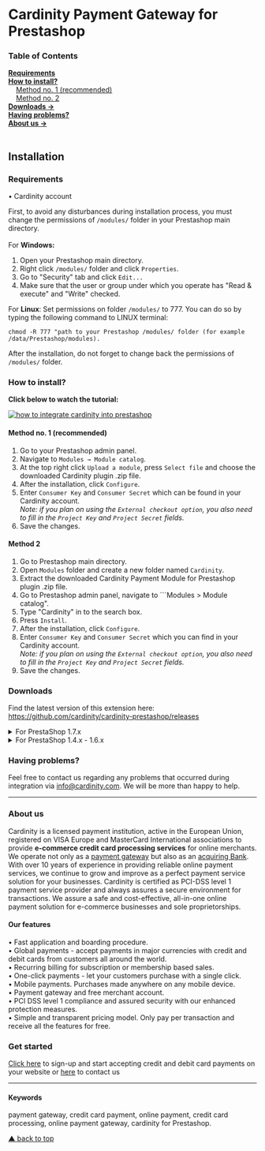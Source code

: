 # Cardinity Payment Gateway for Prestashop

### Table of Contents  
[<b>Requirements</b>](#Requirements)<br>
[<b>How to install?</b>](#How-to-install)  
       [Method no. 1 (recommended)](#method-no-1-recommended)  
       [Method no. 2](#method-no-2)   
 [<b>Downloads →</b>](#downloads)<br>
 [<b>Having problems?</b>](#having-problems)<br>
 [<b>About us →</b>](#aboutus)<br>     
<a name="headers"/>  

## Installation

### Requirements
• Cardinity account  

First, to avoid any disturbances during installation process, you must change the permissions of ```/modules/``` folder in your Prestashop main directory. 
<br><br>
For <b>Windows:</b> 

1) Open your Prestashop main directory.
2) Right click ```/modules/``` folder and click ```Properties```.
3) Go to "Security" tab and click ```Edit...```
4) Make sure that the user or group under which you operate has "Read & execute" and "Write" checked.

For <b>Linux</b>:
Set permissions on folder ```/modules/``` to 777. You can do so by typing the following command to LINUX terminal: 
```
chmod -R 777 "path to your Prestashop /modules/ folder (for example /data/Prestashop/modules).
```
After the installation, do not forget to change back the permissions of ```/modules/``` folder.  

### How to install?

<b>Click below to watch the tutorial:</b>  
  
[![how to integrate cardinity into prestashop](https://i.ytimg.com/an_webp/lwKoIbM6kj8/mqdefault_6s.webp?du=3000&sqp=CNGq84EG&rs=AOn4CLDAAPU-y8nL17wzk7pM4ojqvABpoQ)](https://www.youtube.com/watch?v=lwKoIbM6kj8)

#### Method no. 1 (recommended)
1) Go to your Prestashop admin panel.
2) Navigate to ```Modules → Module catalog```.
3) At the top right click ```Upload a module```, press ```Select file``` and choose the downloaded Cardinity plugin .zip file.
4) After the installation, click ```Configure```.
5) Enter ```Consumer Key``` and ```Consumer Secret``` which can be found in your Cardinity account.   
<i>Note: if you plan on using the ```External checkout option```, you also need to fill in the ```Project Key``` and ```Project Secret``` fields.</i>
6) Save the changes.

#### Method 2
1) Go to Prestashop main directory.
2) Open ```Modules``` folder and create a new folder named ```Cardinity```.
3) Extract the downloaded Cardinity Payment Module for Prestashop plugin .zip  file.
4) Go to Prestashop admin panel, navigate to ```Modules > Module catalog".
5) Type "Cardinity" in to the search box.
6) Press ```Install```.
7) After the installation, click ```Configure```.
8) Enter ```Consumer Key``` and ```Consumer Secret``` which you can find in your Cardinity account.  
<i>Note: if you plan on using the ```External checkout option```, you also need to fill in the ```Project Key``` and ```Project Secret``` fields.</i>
10) Save the changes.

### Downloads
Find the latest version of this extension here: https://github.com/cardinity/cardinity-prestashop/releases
<details show>
  <summary>For PrestaShop 1.7.x</summary>
  
| Version       | Description                                         |Link        |
| ------------- |-----------------------------------------------------|------------|
| 4.0.3 | Added transaction log | <a href="https://github.com/cardinity/cardinity-prestashop/releases/tag/v4.0.3">Download</a> |
| 4.0.2 | Bug fix on external amount; Cleanup on presta syntax; Added optional patch for FrontController in repo | <a href="https://github.com/cardinity/cardinity-prestashop/releases/tag/v4.0.2">Download</a> |
| 4.0.1 | updated to use Cardinity sdk v3, 3dsv2 secured, 3dsv2 > v1 fallback | <a href="https://github.com/cardinity/cardinity-prestashop/releases/tag/v4.0.1">Download</a> |
| 3.0.0 | added binary | <a href="https://github.com/cardinity/cardinity-prestashop/releases/tag/v3.0.0">Download</a>
| 2.0.0 | Release | <a href="https://github.com/cardinity/cardinity-prestashop/releases/tag/v2.0.0">Download</a>
</details>

<details show>
  <summary>For PrestaShop 1.4.x - 1.6.x</summary>
  
| Version       | Description                                         |Link        |
| ------------- |-----------------------------------------------------|------------|
| v1.4.3 | Transaction log viewable from admin | <a href="https://github.com/cardinity/cardinity-prestashop/releases/tag/v1.4.3">Download</a> |
</details>


### Having problems?  

Feel free to contact us regarding any problems that occurred during integration via info@cardinity.com. We will be more than happy to help.

-----

### About us
Cardinity is a licensed payment institution, active in the European Union, registered on VISA Europe and MasterCard International associations to provide <b>e-commerce credit card processing services</b> for online merchants. We operate not only as a <u>payment gateway</u> but also as an <u>acquiring Bank</u>. With over 10 years of experience in providing reliable online payment services, we continue to grow and improve as a perfect payment service solution for your businesses. Cardinity is certified as PCI-DSS level 1 payment service provider and always assures a secure environment for transactions. We assure a safe and cost-effective, all-in-one online payment solution for e-commerce businesses and sole proprietorships.<br>
#### Our features
• Fast application and boarding procedure.   
• Global payments - accept payments in major currencies with credit and debit cards from customers all around the world.   
• Recurring billing for subscription or membership based sales.  
• One-click payments - let your customers purchase with a single click.   
• Mobile payments. Purchases made anywhere on any mobile device.   
• Payment gateway and free merchant account.   
• PCI DSS level 1 compliance and assured security with our enhanced protection measures.   
• Simple and transparent pricing model. Only pay per transaction and receive all the features for free.
### Get started
<a href="https://cardinity.com/sign-up">Click here</a> to sign-up and start accepting credit and debit card payments on your website or <a href="https://cardinity.com/company/contact-us">here</a> to contact us 

___

#### Keywords
payment gateway, credit card payment, online payment, credit card processing, online payment gateway, cardinity for Prestashop.     

  
 [▲ back to top](#Cardinity-Payment-Gateway-for-PrestaShop)
<!--
**fjundzer/fjundzer** is a ✨ _special_ ✨ repository because its `README.md` (this file) appears on your GitHub profile.

